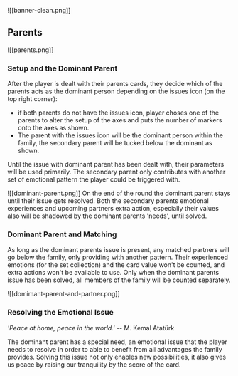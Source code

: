 ![[banner-clean.png]]
## Parents

![[parents.png]]
### Setup and the Dominant Parent

After the player is dealt with their parents cards, they decide which of the parents acts as the dominant person depending on the issues icon (on the top right corner):
- if both parents do not have the issues icon, player choses one of the parents to alter the setup of the axes and puts the number of markers onto the axes as shown.
- The parent with the issues icon will be the dominant person within the family, the secondary parent will be tucked below the dominant as shown.

Until the issue with dominant parent has been dealt with,  their parameters will be used primarily. The secondary parent only contributes with another set of emotional pattern the player could be triggered with.

![[dominant-parent.png]]
On the end of the round the dominant parent stays until their issue gets resolved. Both the secondary parents emotional experiences and upcoming partners extra action, especially their values also will be shadowed by the dominant parents 'needs', until solved. 
### Dominant Parent and Matching

As long as the dominant parents issue is present, any matched partners will go below the family, only providing with another pattern. Their experienced emotions (for the set collection) and the card value won't be counted, and extra actions won't be available to use. Only when the dominant parents issue has been solved, all members of the family will be counted separately. 

![[domimant-parent-and-partner.png]]
### Resolving the Emotional Issue

*'Peace at home, peace in the world.'*
-- M. Kemal Atatürk

The dominant parent has a special need, an emotional issue that the player needs to resolve in order to able to benefit from all advantages the family provides. Solving this issue not only enables new possibilities, it also gives us peace by raising our tranquility by the score of the card. 

